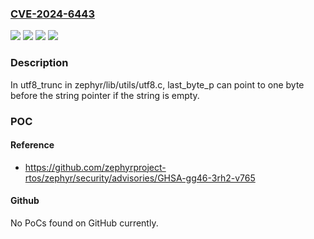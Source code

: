 ### [CVE-2024-6443](https://cve.mitre.org/cgi-bin/cvename.cgi?name=CVE-2024-6443)
![](https://img.shields.io/static/v1?label=Product&message=Zephyr&color=blue)
![](https://img.shields.io/static/v1?label=Version&message=*%3C%3D%203.6%20&color=brighgreen)
![](https://img.shields.io/static/v1?label=Vulnerability&message=Out-of-bounds%20Read&color=brighgreen)
![](https://img.shields.io/static/v1?label=Vulnerability&message=Out-of-bounds%20Write&color=brighgreen)

### Description

In utf8_trunc in zephyr/lib/utils/utf8.c, last_byte_p can point to one byte before the string pointer if the string is empty.

### POC

#### Reference
- https://github.com/zephyrproject-rtos/zephyr/security/advisories/GHSA-gg46-3rh2-v765

#### Github
No PoCs found on GitHub currently.

